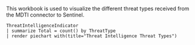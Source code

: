 This workbook is used to visualize the different threat types received from the MDTI connector to Sentinel.

```kql
ThreatIntelligenceIndicator
| summarize Total = count() by ThreatType
| render piechart with(title="Threat Intelligence Threat Types")
```
